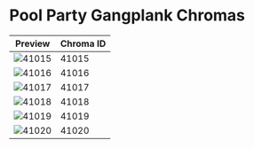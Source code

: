 # Pool Party Gangplank Chromas

| Preview | Chroma ID |
|---------|-----------|
| ![41015](https://raw.communitydragon.org/latest/plugins/rcp-be-lol-game-data/global/default/v1/champion-chroma-images/41/41015.png) | 41015 |
| ![41016](https://raw.communitydragon.org/latest/plugins/rcp-be-lol-game-data/global/default/v1/champion-chroma-images/41/41016.png) | 41016 |
| ![41017](https://raw.communitydragon.org/latest/plugins/rcp-be-lol-game-data/global/default/v1/champion-chroma-images/41/41017.png) | 41017 |
| ![41018](https://raw.communitydragon.org/latest/plugins/rcp-be-lol-game-data/global/default/v1/champion-chroma-images/41/41018.png) | 41018 |
| ![41019](https://raw.communitydragon.org/latest/plugins/rcp-be-lol-game-data/global/default/v1/champion-chroma-images/41/41019.png) | 41019 |
| ![41020](https://raw.communitydragon.org/latest/plugins/rcp-be-lol-game-data/global/default/v1/champion-chroma-images/41/41020.png) | 41020 |